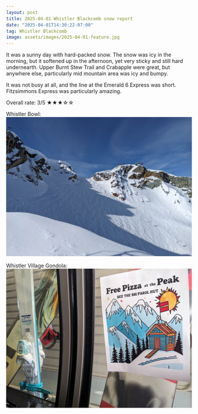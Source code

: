 ```yaml
---
layout: post
title: 2025-04-01 Whistler Blackcomb snow report
date: "2025-04-01T14:30:22-07:00"
tag: Whistler Blackcomb
image: assets/images/2025-04-01-feature.jpg
---
```


It was a sunny day with hard-packed snow. The snow was icy in the morning, but it softened up in the afternoon, yet very sticky and still hard undernearth. Upper Burnt Stew Trail and Crabapple were great, but anywhere else, particularly mid mountain area was icy and bumpy.

It was not busy at all, and the line at the Emerald 6 Express was short. Fitzsimmons Express was particularly amazing.

Overall rate: 3/5 ★★★☆☆

Whistler Bowl:
![](/assets/images/2025-04-01-whistler-bowl.jpg)

Whistler Village Gondola:
![](/assets/images/2025-04-01-whistler-village-gondola.jpg)
